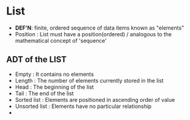 # List 
- **DEF'N**: finite, ordered sequence of data items known as "elements"
- Position : List must have a position(ordered) / analogous to the mathematical concept of 'sequence'

## ADT of the LIST
- Empty : It contains no elements
- Length : The number of elements currently stored in the list
- Head : The beginning of the list
- Tail : The end of the list
- Sorted list : Elements are positioned in ascending order of value
- Unsorted list : Elements have no particular relationship
- 
